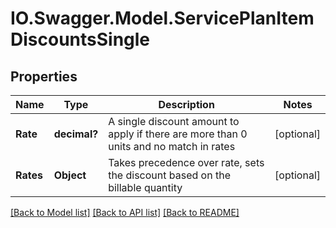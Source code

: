 # IO.Swagger.Model.ServicePlanItemDiscountsSingle
## Properties

Name | Type | Description | Notes
------------ | ------------- | ------------- | -------------
**Rate** | **decimal?** | A single discount amount to apply if there are more than 0 units and no match in rates | [optional] 
**Rates** | **Object** | Takes precedence over rate, sets the discount based on the billable quantity | [optional] 

[[Back to Model list]](../README.md#documentation-for-models) [[Back to API list]](../README.md#documentation-for-api-endpoints) [[Back to README]](../README.md)


